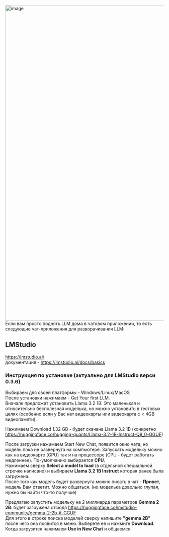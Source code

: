 <img width="1003" alt="image" src="https://github.com/user-attachments/assets/ffba98c6-39d3-4808-a2ea-f4000721f10c" />Если вам просто поднять LLM дома в чатовом приложении, то есть следующие чат-приложения для разворачивания LLM:

## LMStudio  
https://lmstudio.ai/  
документация - https://lmstudio.ai/docs/basics

### Инструкция по установке (актуально для LMStudio верси 0.3.6)
Выбираем для своей платформы - Windows/Linux/MacOS  
После установки нажимаем - Get Your first LLM.  
Вначале предложат установить Llama 3.2 1B. Это маленькая и относительно бесполезная моделька, но можно установить в тестовых целях (особенно если у Вас нет видеокарты или видеокарта с < 4GB видеопамяти).  

Нажимаем Download 1.32 GB - будет скачана Llama 3.2 1B (конкретно https://huggingface.co/hugging-quants/Llama-3.2-1B-Instruct-Q8_0-GGUF)  

После загрузки нажимаем Start New Chat, появится окно чата, но модель пока не развернута на компьютере. Запускать модельку можно как на видеокарте (GPU) так и на процессоре (CPU - будет работать медленнее).  По-умолчанию выбирается **CPU**.  
Нажимаем сверху **Select a model to load** (в отдельной специальной строчке написано) и выбираем **Llama 3.2 1B Instruct** которая ранее была загружена.  
После того как модель будет развернута можно писать в чат - **Привет**, модель Вам ответит. Можно общаться. (но моделька довольно глупая, нужно бы найти что-то получше)

Предлагаю запустить модельку на 2 миллиарда параметров **Gemma 2 2B**: будет загружена отсюда https://huggingface.co/lmstudio-community/gemma-2-2b-it-GGUF  
Для этого в строке поиска моделей сверху напишите **"gemma 2B"** после чего она появится в меню. Выберете ее и нажмите **Download**. Когда загрузится нажимаем **Use in New Chat** и общаемся.
